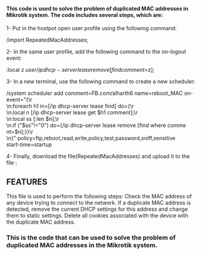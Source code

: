


#### This code is used to solve the problem of duplicated MAC addresses in Mikrotik system. The code includes several steps, which are:

1- Put in the hostpot open user profile using the following command:


/import RepeatedMacAddresses;


2- In the same user profile, add the following command to the on-logout event:

:local z $user
/ip dhcp-server lease remove [find comment=$z];


3- In a new terminal, use the following command to create a new scheduler:



/system scheduler
add comment=FB.com/alharth6 name=reboot_MAC on-event="{\r\
    \n:foreach h1 in=[/ip dhcp-server lease find] do={\r\
    \n:local n [/ip dhcp-server lease get \$h1 comment];\r\
    \n:local ss [:len \$n];\r\
    \n:if (\"\$ss\"!=\"0\") do={/ip dhcp-server lease remove [find where comme\
    nt=\$n];}}\r\
    \n}" policy=ftp,reboot,read,write,policy,test,password,sniff,sensitive \
    start-time=startup




4- Finally, download the  file(RepeatedMacAddresses) and upload it to the file :





## FEATURES

This file is used to perform the following steps:
Check the MAC address of any device trying to connect to the network.
If a duplicate MAC address is detected, remove the current DHCP settings for this address and change them to static settings.
Delete all cookies associated with the device with the duplicate MAC address.


### This is the code that can be used to solve the problem of duplicated MAC addresses in the Mikrotik system.
